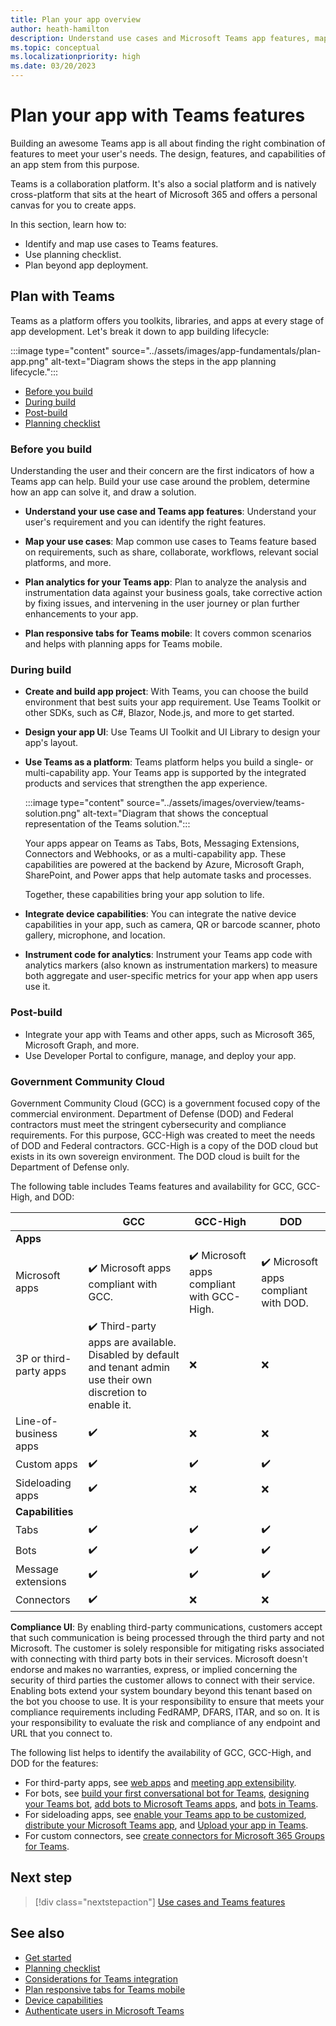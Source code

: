 ```yaml
---
title: Plan your app overview
author: heath-hamilton
description: Understand use cases and Microsoft Teams app features, map use cases, and plan responsive tabs for mobile. Learn about Teams features, availability, and app supports for GCC, GCC-High, and DOD.
ms.topic: conceptual
ms.localizationpriority: high
ms.date: 03/20/2023
---
```


# Plan your app with Teams features

Building an awesome Teams app is all about finding the right combination of features to meet your user's needs. The design, features, and capabilities of an app stem from this purpose.

Teams is a collaboration platform. It's also a social platform and is natively cross-platform that sits at the heart of Microsoft 365 and offers a personal canvas for you to create apps.

In this section, learn how to:

* Identify and map use cases to Teams features.
* Use planning checklist.
* Plan beyond app deployment.

## Plan with Teams

Teams as a platform offers you toolkits, libraries, and apps at every stage of app development. Let's break it down to app building lifecycle:

:::image type="content" source="../assets/images/app-fundamentals/plan-app.png" alt-text="Diagram shows the steps in the app planning lifecycle.":::

* [Before you build](#before-you-build)
* [During build](#during-build)
* [Post-build](#post-build)
* [Planning checklist](../concepts/design/planning-checklist.md)

### Before you build

Understanding the user and their concern are the first indicators of how a Teams app can help. Build your use case around the problem, determine how an app can solve it, and draw a solution.

* **Understand your use case and Teams app features**: Understand your user's requirement and you can identify the right features.

* **Map your use cases**: Map common use cases to Teams feature based on requirements, such as share, collaborate, workflows, relevant social platforms, and more.

* **Plan analytics for your Teams app**: Plan to analyze the analysis and instrumentation data against your business goals, take corrective action by fixing issues, and intervening in the user journey or plan further enhancements to your app.

* **Plan responsive tabs for Teams mobile**: It covers common scenarios and helps with planning apps for Teams mobile.

### During build

* **Create and build app project**: With Teams, you can choose the build environment that best suits your app requirement. Use Teams Toolkit or other SDKs, such as C#, Blazor, Node.js, and more to get started.

* **Design your app UI**: Use Teams UI Toolkit and UI Library to design your app's layout.

* **Use Teams as a platform**: Teams platform helps you build a single- or multi-capability app. Your Teams app is supported by the integrated products and services that strengthen the app experience.

    :::image type="content" source="../assets/images/overview/teams-solution.png" alt-text="Diagram that shows the conceptual representation of the Teams solution.":::

    Your apps appear on Teams as Tabs, Bots, Messaging Extensions, Connectors and Webhooks, or as a multi-capability app. These capabilities are powered at the backend by Azure, Microsoft Graph, SharePoint, and Power apps that help automate tasks and processes.

    Together, these capabilities bring your app solution to life.

* **Integrate device capabilities**: You can integrate the native device capabilities in your app, such as camera, QR or barcode scanner, photo gallery, microphone, and location.

* **Instrument code for analytics**: Instrument your Teams app code with analytics markers (also known as instrumentation markers) to measure both aggregate and user-specific metrics for your app when app users use it.

### Post-build

* Integrate your app with Teams and other apps, such as Microsoft 365, Microsoft Graph, and more.
* Use Developer Portal to configure, manage, and deploy your app.

### Government Community Cloud

Government Community Cloud (GCC) is a government focused copy of the commercial environment. Department of Defense (DOD) and Federal contractors must meet the stringent cybersecurity and compliance requirements. For this purpose, GCC-High was created to meet the needs of DOD and Federal contractors. GCC-High is a copy of the DOD cloud but exists in its own sovereign environment. The DOD cloud is built for the Department of Defense only.

The following table includes Teams features and availability for GCC, GCC-High, and DOD:

| &nbsp; | GCC | GCC-High | DOD |
|-------------|---------|---|---|
| **Apps** | &nbsp; | &nbsp; | &nbsp; |
| Microsoft apps | ✔️ Microsoft apps compliant with GCC. | ✔️ Microsoft apps compliant with GCC-High. | ✔️ Microsoft apps compliant with DOD. |
| 3P or third-party apps | ✔️ Third-party apps are available. Disabled by default and tenant admin use their own discretion to enable it. | ❌ | ❌ |
|Line-of-business apps| ✔️ | ❌ | ❌ |
|Custom apps| ✔️ | ✔️ | ✔️ |
|Sideloading apps | ✔️ | ❌ | ❌ |
| **Capabilities** | &nbsp; | &nbsp; | &nbsp; |
| Tabs | ✔️ | ✔️ | ✔️ |
| Bots | ✔️ | ✔️ | ✔️ |
| Message extensions | ✔️ | ✔️ | ✔️ |
| Connectors | ✔️ | ❌ | ❌ |

**Compliance UI**: By enabling third-party communications, customers accept that such communication is being processed through the third party and not Microsoft. The customer is solely responsible for mitigating risks associated with connecting with third party bots in their services. Microsoft doesn't endorse and makes no warranties, express, or implied concerning the security of third parties the customer allows to connect with their service. Enabling bots extend your system boundary beyond this tenant based on the bot you choose to use. It is your responsibility to ensure that meets your compliance requirements including FedRAMP, DFARS, ITAR, and so on. It is your responsibility to evaluate the risk and compliance of any endpoint and URL that you connect to.

The following list helps to identify the availability of GCC, GCC-High, and DOD for the features:

* For third-party apps, see [web apps](../samples/integrating-web-apps.md) and [meeting app extensibility](../apps-in-teams-meetings/teams-apps-in-meetings.md).
* For bots, see [build your first conversational bot for Teams](../get-started/first-app-bot.md), [designing your Teams bot](../bots/design/bots.md), [add bots to Microsoft Teams apps](../resources/bot-v3/bots-overview.md), and [bots in Teams](../bots/what-are-bots.md).
* For sideloading apps, see [enable your Teams app to be customized](../concepts/design/enable-app-customization.md), [distribute your Microsoft Teams app](../concepts/deploy-and-publish/apps-publish-overview.md), and [Upload your app in Teams](../concepts/deploy-and-publish/apps-upload.md).
* For custom connectors, see [create connectors for Microsoft 365 Groups for Teams](../webhooks-and-connectors/how-to/connectors-creating.md).

</details>

## Next step

> [!div class="nextstepaction"]
> [Use cases and Teams features](design/understand-use-cases.md)

## See also

* [Get started](../get-started/get-started-overview.md)
* [Planning checklist](../concepts/design/planning-checklist.md)
* [Considerations for Teams integration](../samples/integrating-web-apps.md)
* [Plan responsive tabs for Teams mobile](design/plan-responsive-tabs-for-teams-mobile.md)
* [Device capabilities](device-capabilities/device-capabilities-overview.md)
* [Authenticate users in Microsoft Teams](authentication/authentication.md)
